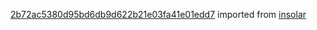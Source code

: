 [2b72ac5380d95bd6db9d622b21e03fa41e01edd7](https://github.com/insolar/insolar/commit/2b72ac5380d95bd6db9d622b21e03fa41e01edd7) imported from [insolar](https://github.com/insolar/insolar)
